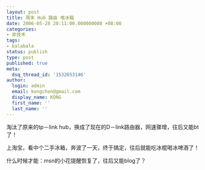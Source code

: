 ```yaml
---
layout: post
title: 周末 Hub 路由 电冰箱
date: 2006-05-28 20:11:00.000000000 +08:00
categories:
- 非技术
tags:
- balabala
status: publish
type: post
published: true
meta:
  dsq_thread_id: '1532653146'
author:
  login: admin
  email: kongchen@gmail.com
  display_name: KONG
  first_name: ''
  last_name: ''
---
```

淘汰了原来的tp－link hub，换成了现在的D－link路由器，网速骤增，往后又能bt了！

上淘宝，看中个二手冰箱，奔波了一天，终于搞定，往后就能吃冰棍喝冰啤酒了！

什么时候才能：msn的小花提醒恢复了，往后又能blog了？